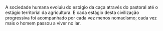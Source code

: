 ﻿A sociedade humana evoluiu do estágio da caça  através do pastoral até o estágio territorial da agricultura. E cada estágio desta civilização progressiva foi acompanhado por cada vez menos nomadismo; cada vez mais o homem passou a viver no lar.